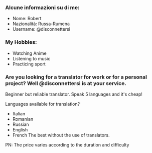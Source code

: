 ### Alcune informazioni su di me:
- Nome: Robert
- Nazionalità: Russa-Rumena
- Username: @disconnettersi

### My Hobbies:
- Watching Anime
- Listening to music
- Practicing sport

### Are you looking for a translator for work or for a personal project? Well @disconnettersi is at your service.
Beginner but reliable translator. Speak 5 languages and it's cheap!

Languages available for translation?
- Italian
- Romanian
- Russian
- English
- French 
The best without the use of translators.

PN: The price varies according to the duration and difficulty
